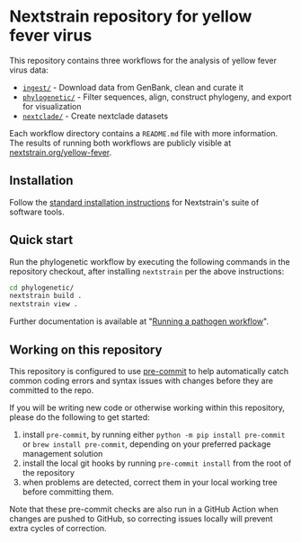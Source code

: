 # Nextstrain repository for yellow fever virus

This repository contains three workflows for the analysis of yellow
fever virus data:

- [`ingest/`] - Download data from GenBank, clean and curate it
- [`phylogenetic/`][] - Filter sequences, align, construct phylogeny,
  and export for visualization
- [`nextclade/`][] - Create nextclade datasets

Each workflow directory contains a `README.md` file with more
information. The results of running both workflows are publicly
visible at [nextstrain.org/yellow-fever][].

## Installation

Follow the [standard installation instructions][] for Nextstrain's
suite of software tools.

## Quick start

Run the phylogenetic workflow by executing the following commands in
the repository checkout, after installing `nextstrain` per the above
instructions:

```bash
cd phylogenetic/
nextstrain build .
nextstrain view .
```

Further documentation is available at "[Running a pathogen workflow][]".

## Working on this repository

This repository is configured to use [pre-commit][] to help
automatically catch common coding errors and syntax issues with
changes before they are committed to the repo.

If you will be writing new code or otherwise working within this
repository, please do the following to get started:

1. install `pre-commit`, by running either `python -m pip install
   pre-commit` or `brew install pre-commit`, depending on your
   preferred package management solution
2. install the local git hooks by running `pre-commit install` from
   the root of the repository
3. when problems are detected, correct them in your local working tree
   before committing them.

Note that these pre-commit checks are also run in a GitHub Action when
changes are pushed to GitHub, so correcting issues locally will
prevent extra cycles of correction.

[`ingest/`]: ./ingest
[`phylogenetic/`]: ./phylogenetic
[`nextclade/`]: ./nextclade
[nextstrain.org/yellow-fever]: https://nextstrain.org/yellow-fever
[Running a pathogen workflow]: https://docs.nextstrain.org/en/latest/tutorials/running-a-workflow.html
[pre-commit]: https://pre-commit.com
[standard installation instructions]: https://docs.nextstrain.org/en/latest/install.html
